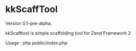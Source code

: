 kkScaffTool
===========

Version 0.1-pre-alpha.

kkScafftool is simple scaffolding tool for Zend Framework 2 

Usage : php public/index.php <ModuleName> <TableName> <ModelName>




